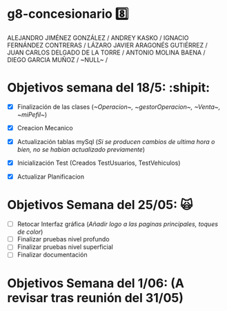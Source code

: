 # g8-concesionario :eight:
ALEJANDRO JIMÉNEZ GONZÁLEZ /
ANDREY KASKO /
IGNACIO FERNÁNDEZ CONTRERAS /
LÁZARO JAVIER ARAGONÉS GUTIÉRREZ /
JUAN CARLOS DELGADO DE LA TORRE /
ANTONIO MOLINA BAENA / 
DIEGO GARCIA MUÑOZ / 
~NULL~ /

# Objetivos semana del 18/5: :shipit:
- [X] Finalización de las clases (_~Operacion~, ~gestorOperacion~, ~Venta~, ~miPefil~_) 
- [X] Creacion Mecanico
- [X] Actualización tablas mySql (_Si se producen cambios de ultima hora o bien, no se habian actualizado previamente_)
- [X] Inicialización Test (Creados TestUsuarios, TestVehiculos)

- [X] Actualizar Planificacion

# Objetivos Semana del 25/05: :scream_cat:
- [ ] Retocar Interfaz gráfica (_Añadir logo a las paginas principales, toques de color_)
- [ ] Finalizar pruebas nivel profundo
- [ ] Finalizar pruebas nivel superficial
- [ ] Finalizar documentación

# Objetivos Semana del 1/06: (A revisar tras reunión del 31/05)
